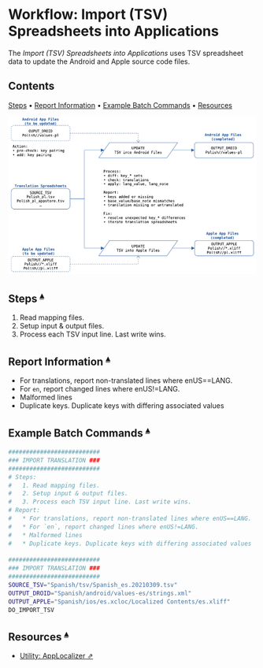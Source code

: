 # Workflow: Import (TSV) Spreadsheets into Applications 

The _Import (TSV) Spreadsheets into Applications_ uses TSV spreadsheet data to update the Android and Apple source code files.

## Contents <a id="contents"></a>
[Steps](#steps-) •
[Report Information](#report-information-) •
[Example Batch Commands](#example-batch-commands-) •
[Resources](#resources-)

![](Workflow_ImportIntoApps_files/ImportDataflowDiagram_pl.png)


## Steps <a id="steps-"></a><sup>[▴](#contents)</sup>

1. Read mapping files.
2. Setup input & output files.
3. Process each TSV input line. Last write wins.

## Report Information <a id="report-information-"></a><sup>[▴](#contents)</sup>

* For translations, report non-translated lines where enUS==LANG.
* For `en`, report changed lines where enUS!=LANG.
* Malformed lines
* Duplicate keys. Duplicate keys with differing associated values

## Example Batch Commands <a id="example-batch-commands-"></a><sup>[▴](#contents)</sup>

``` sh
##########################
### IMPORT TRANSLATION ###
##########################
# Steps: 
#   1. Read mapping files.
#   2. Setup input & output files.
#   3. Process each TSV input line. Last write wins.
# Report:
#   * For translations, report non-translated lines where enUS==LANG.
#   * For `en`, report changed lines where enUS!=LANG.
#   * Malformed lines
#   * Duplicate keys. Duplicate keys with differing associated values

##########################
### IMPORT TRANSLATION ###
##########################
SOURCE_TSV="Spanish/tsv/Spanish_es.20210309.tsv"
OUTPUT_DROID="Spanish/android/values-es/strings.xml"    
OUTPUT_APPLE="Spanish/ios/es.xcloc/Localized Contents/es.xliff"   
DO_IMPORT_TSV

```

## Resources <a id="resources-"></a><sup>[▴](#contents)</sup>

* [Utility: AppLocalizer ⇗](../Utilities/AppLocalizerLib/README.md)
